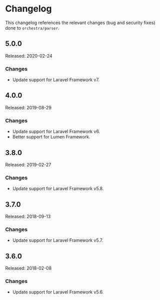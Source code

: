 # Changelog

This changelog references the relevant changes (bug and security fixes) done to `orchestra/parser`.

## 5.0.0

Released: 2020-02-24

### Changes

* Update support for Laravel Framework v7.

## 4.0.0

Released: 2019-08-29

### Changes

* Update support for Laravel Framework v6.
* Better support for Lumen Framework.

## 3.8.0

Released: 2019-02-27

### Changes

* Update support for Laravel Framework v5.8.

## 3.7.0

Released: 2018-09-13

### Changes

* Update support for Laravel Framework v5.7.

## 3.6.0

Released: 2018-02-08

### Changes

* Update support for Laravel Framework v5.6.
